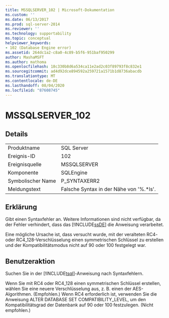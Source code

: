 ```yaml
---
title: MSSQLSERVER_102 | Microsoft-Dokumentation
ms.custom: ''
ms.date: 06/13/2017
ms.prod: sql-server-2014
ms.reviewer: ''
ms.technology: supportability
ms.topic: conceptual
helpviewer_keywords:
- 102 (Database Engine error)
ms.assetid: 264dc1a2-c8a0-4c89-b5f6-951baf950299
author: MashaMSFT
ms.author: mathoma
ms.openlocfilehash: 18c330b8d6a534ca11e2ad2c03f89793f8c832e1
ms.sourcegitcommit: ad4d92dce894592a259721a1571b1d8736abacdb
ms.translationtype: MT
ms.contentlocale: de-DE
ms.lasthandoff: 08/04/2020
ms.locfileid: "87608745"
---
```

# <a name="mssqlserver_102"></a>MSSQLSERVER_102
    
## <a name="details"></a>Details  
  
|||  
|-|-|  
|Produktname|SQL Server|  
|Ereignis-ID|102|  
|Ereignisquelle|MSSQLSERVER|  
|Komponente|SQLEngine|  
|Symbolischer Name|P_SYNTAXERR2|  
|Meldungstext|Falsche Syntax in der Nähe von '%.*ls'.|  
  
## <a name="explanation"></a>Erklärung  
 Gibt einen Syntaxfehler an. Weitere Informationen sind nicht verfügbar, da der Fehler verhindert, dass das [!INCLUDE[ssDE](../../includes/ssde-md.md)] die Anweisung verarbeitet.  
  
 Eine mögliche Ursache ist, dass versucht wurde, mit der veralteten RC4- oder RC4_128-Verschlüsselung einen symmetrischen Schlüssel zu erstellen und der Kompatibilitätsmodus nicht auf 90 oder 100 festgelegt war.  
  
## <a name="user-action"></a>Benutzeraktion  
 Suchen Sie in der [!INCLUDE[tsql](../../includes/tsql-md.md)]-Anweisung nach Syntaxfehlern.  
  
 Wenn Sie mit RC4 oder RC4_128 einen symmetrischen Schlüssel erstellen, wählen Sie eine neuere Verschlüsselung aus, z. B. einen der AES-Algorithmen. (Empfohlen.) Wenn RC4 erforderlich ist, verwenden Sie die Anweisung ALTER DATABASE SET COMPATIBILITY_LEVEL, um den Kompatibilitätsgrad der Datenbank auf 90 oder 100 festzulegen. (Nicht empfohlen.)  
  
  
